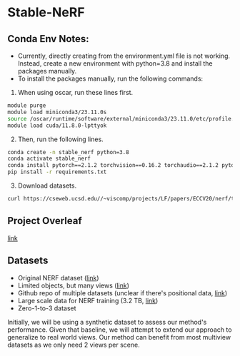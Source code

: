 # Stable-NeRF

## Conda Env Notes:
- Currently, directly creating from the environment.yml file is not working. Instead, create a new environment with python=3.8 and install the packages manually.
- To install the packages manually, run the following commands:
1. When using oscar, run these lines first.
```bash
module purge
module load miniconda3/23.11.0s
source /oscar/runtime/software/external/miniconda3/23.11.0/etc/profile.d/conda.sh
module load cuda/11.8.0-lpttyok
```
2. Then, run the following lines.
```bash
conda create -n stable_nerf python=3.8
conda activate stable_nerf
conda install pytorch==2.1.2 torchvision==0.16.2 torchaudio==2.1.2 pytorch-cuda=11.8 -c pytorch -c nvidia
pip install -r requirements.txt
```
3. Download datasets.
```bash
curl https://cseweb.ucsd.edu//~viscomp/projects/LF/papers/ECCV20/nerf/tiny_nerf_data.npz -o datasets/nerf/tiny_nerf_data.npz
```

## Project Overleaf
[link](https://www.overleaf.com/9285862251qcvdcnhcnbmx#a783ac)

## Datasets
- Original NERF dataset ([link](https://www.kaggle.com/datasets/sauravmaheshkar/nerf-dataset))
- Limited objects, but many views ([link](https://cvg.cit.tum.de/data/datasets/3dreconstruction))
- Github repo of multiple datasets (unclear if there's positional data, [link](https://github.com/KunyuLin/Multi-view-Datasets))
- Large scale data for NERF training (3.2 TB, [link](https://github.com/GAP-LAB-CUHK-SZ/MVImgNet))
- Zero-1-to-3 dataset

Initially, we will be using a synthetic dataset to assess our method's performance. Given that baseline, we will attempt to extend our approach to generalize to real world views. Our method can benefit from most multiview datasets as we only need 2 views per scene.







